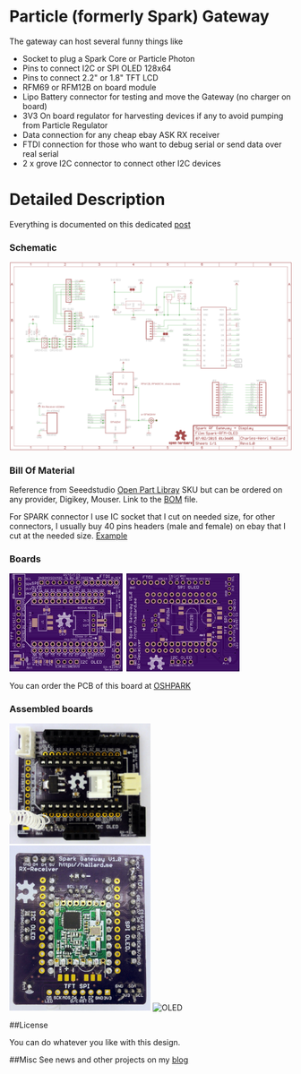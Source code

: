 Particle (formerly Spark) Gateway
=================================

The gateway can host several funny things like

- Socket to plug a Spark Core or Particle Photon
- Pins to connect I2C or SPI OLED 128x64
- Pins to connect 2.2" or 1.8" TFT LCD
- RFM69 or RFM12B on board module
- Lipo Battery connector for testing and move the Gateway (no charger on board)
- 3V3 On board regulator for harvesting devices if any to avoid pumping from Particle Regulator
- Data connection for any cheap ebay ASK RX receiver
- FTDI connection for those who want to debug serial or send data over real serial
- 2 x grove I2C connector to connect other I2C devices

Detailed Description
====================

Everything is documented on this dedicated [post][1]

### Schematic  
![schematic](https://raw.githubusercontent.com/hallard/Particle-Gateway/master/Particle-Gateway-sch.png)  

### Bill Of Material
Reference from Seeedstudio [Open Part Libray][8] SKU but can be ordered on any provider, Digikey, Mouser. Link to the [BOM][6] file.    

For SPARK connector I use IC socket that I cut on needed size, for other connectors, I usually buy 40 pins headers (male and female) on ebay that I cut at the needed size. [Example][7]

### Boards  
<img src="https://raw.githubusercontent.com/hallard/Particle-Gateway/master/Particle-Gateway-top.png" alt="Top" width="40%" height="40%">&nbsp;
<img src="https://raw.githubusercontent.com/hallard/Particle-Gateway/master/Particle-Gateway-bottom.png" alt="Bottom" width="40%" height="40%">&nbsp; 

You can order the PCB of this board at [OSHPARK][5]

### Assembled boards

<img src="https://raw.githubusercontent.com/hallard/Particle-Gateway/master/Particle-Gateway-assembled.jpg" alt="Assembled TOP" width="50%" height="50%">&nbsp;
<img src="https://raw.githubusercontent.com/hallard/Particle-Gateway/master/Particle-Gateway-assembled-bot.jpg" alt="Assembled Bottom" width="50%" height="50%">
<img src="https://hallard.me/blog/wp-content/uploads/2015/07/particle-gateway-with-spark-core-and-stacked-oled.jpg" alt="OLED" width="50%" height="50%">&nbsp; 


##License

You can do whatever you like with this design.

##Misc
See news and other projects on my [blog][2] 
 
[1]: https://hallard.me/particle-gateway/
[2]: https://hallard.me
[3]: https://github.com/thibdct/programmateur-fil-pilote-wifi/tree/master/Logiciel/remora
[4]: http://lowpowerlab.com/blog/2013/06/20/rfm69-library/
[5]: https://oshpark.com/projects/wUBgoDUV
[6]: https://github.com/hallard/Particle-Gateway/blob/master/Particle-Gateway-BOM.xlsx?raw=true
[7]: http://stores.ebay.com/jkpartsstore/Connectors-Sockets-/_i.html?_fsub=1665035011
[8]: http://www.seeedstudio.com/depot/OPLopen-parts-library-catalog-c-136_138/?ref=side
